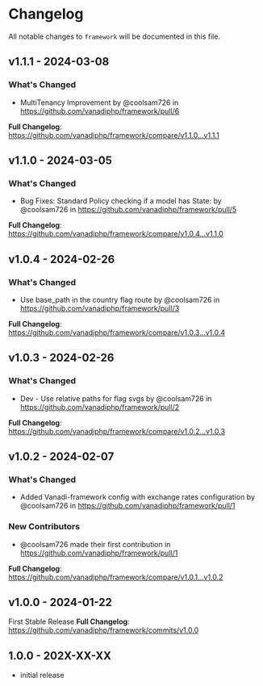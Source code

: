 # Changelog

All notable changes to `framework` will be documented in this file.

## v1.1.1 - 2024-03-08

### What's Changed

* MultiTenancy Improvement by @coolsam726 in https://github.com/vanadiphp/framework/pull/6

**Full Changelog**: https://github.com/vanadiphp/framework/compare/v1.1.0...v1.1.1

## v1.1.0 - 2024-03-05

### What's Changed

* Bug Fixes: Standard Policy checking if a model has State: by @coolsam726 in https://github.com/vanadiphp/framework/pull/5

**Full Changelog**: https://github.com/vanadiphp/framework/compare/v1.0.4...v1.1.0

## v1.0.4 - 2024-02-26

### What's Changed

* Use base_path in the country flag route by @coolsam726 in https://github.com/vanadiphp/framework/pull/3

**Full Changelog**: https://github.com/vanadiphp/framework/compare/v1.0.3...v1.0.4

## v1.0.3 - 2024-02-26

### What's Changed

* Dev - Use relative paths for flag svgs by @coolsam726 in https://github.com/vanadiphp/framework/pull/2

**Full Changelog**: https://github.com/vanadiphp/framework/compare/v1.0.2...v1.0.3

## v1.0.2 - 2024-02-07

### What's Changed

* Added Vanadi-framework config with exchange rates configuration by @coolsam726 in https://github.com/vanadiphp/framework/pull/1

### New Contributors

* @coolsam726 made their first contribution in https://github.com/vanadiphp/framework/pull/1

**Full Changelog**: https://github.com/vanadiphp/framework/compare/v1.0.1...v1.0.2

## v1.0.0 - 2024-01-22

First Stable Release
**Full Changelog**: https://github.com/vanadiphp/framework/commits/v1.0.0

## 1.0.0 - 202X-XX-XX

- initial release
